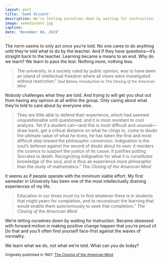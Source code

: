 ```yaml
---
layout: post
title: 'Seek dissent'
description: We’re letting ourselves down by waiting for instruction.
image: seekdissent.jpg 
caption: 
date: 'November 04, 2019'
---
```


The norm seems to only act once you’re told. No one cares to do anything until they’re told what to do by the teacher. And if they have questions—it’s straight back to the teacher. Learning became a means to an end. Why do we learn? We learn to pass the test. Nothing more, nothing less.

> The university, in a society ruled by public opinion, was to have been an island of intellectual freedom where all views were investigated without restriction.”
<span style="font-size: 12px;">Saul Bellow, Introduction to *The Closing of the American Mind*</span>

Nobody challenges what they are told. And trying to will get you shut out from having any opinion at all within the group. Only caring about what they’re told to care about by everyone else.

>They are little able to defend their experience, which had seemed unquestionable until questioned, and it is most resistant to cool analysis. Yet if a student can—and this is most difficult and unusual—draw back, get a critical distance on what he clings to, come to doubt the ultimate value of what he loves, he has taken the first and most difficult step toward the philosophic conversion. Indignation is the soul’s defense against the wound of doubt about its own; it reorders the cosmos to support the justice of its cause. It justifies putting Socrates to death. Recognizing indignation for what it is constitutes knowledge of the soul, and is thus an experience more philosophic than the study of mathematics.”
*The Closing of the American Mind*

It seems as if people operate with the minimum viable effort. My first semester in University has been one of the most intellectually draining experiences of my life.

>Education in our times must try to find whatever there is in students that might yearn for completion, and to reconstruct the learning that would enable them autonomously to seek that completion.” *The Closing of the American Mind*

We’re letting ourselves down by waiting for instruction. Became obsessed with forward motion in making positive change happen that you’re proud of. Do that and you’ll often find yourself face-first against the waves of normality.

We learn what we do, not what we’re told. What can you do today?

<span style="font-size: 12px;">Originally published in 1987: [The Closing of the American Mind](https://www.amazon.com/Closing-American-Mind-Education-Impoverished/dp/1451683200/ref=pd_sbs_14_t_0/144-0935087-7034345?_encoding=UTF8&pd_rd_i=1451683200&pd_rd_r=b19c3489-2897-4d45-a282-89bff45ef0d6&pd_rd_w=dVkuS&pd_rd_wg=HZRXm&pf_rd_p=5cfcfe89-300f-47d2-b1ad-a4e27203a02a&pf_rd_r=6E5HFKD9VYSC5N3CH8V1&psc=1&refRID=6E5HFKD9VYSC5N3CH8V1)</span>